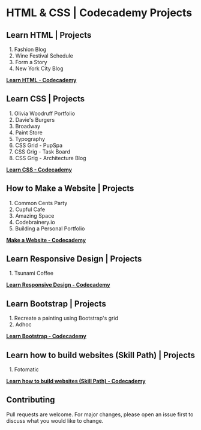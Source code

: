 # HTML & CSS | Codecademy Projects

## Learn HTML | Projects
&nbsp;&nbsp;1. Fashion Blog<br>
&nbsp;&nbsp;2. Wine Festival Schedule<br>
&nbsp;&nbsp;3. Form a Story<br>
&nbsp;&nbsp;4. New York City Blog

**[Learn HTML - Codecademy](https://www.codecademy.com/learn/learn-html)**

## Learn CSS | Projects
&nbsp;&nbsp;1. Olivia Woodruff Portfolio<br>
&nbsp;&nbsp;2. Davie's Burgers<br>
&nbsp;&nbsp;3. Broadway<br>
&nbsp;&nbsp;4. Paint Store<br>
&nbsp;&nbsp;5. Typography<br>
&nbsp;&nbsp;6. CSS Grid - PupSpa<br>
&nbsp;&nbsp;7. CSS Grig - Task Board<br>
&nbsp;&nbsp;8. CSS Grig - Architecture Blog

**[Learn CSS - Codecademy](https://www.codecademy.com/learn/learn-css)**

## How to Make a Website | Projects
&nbsp;&nbsp;1. Common Cents Party<br>
&nbsp;&nbsp;2. Cupful Cafe<br>
&nbsp;&nbsp;3. Amazing Space<br>
&nbsp;&nbsp;4. Codebrainery.io<br>
&nbsp;&nbsp;5. Building a Personal Portfolio

**[Make a Website - Codecademy](https://www.codecademy.com/learn/make-a-website)**

## Learn Responsive Design | Projects
&nbsp;&nbsp;1. Tsunami Coffee

**[Learn Responsive Design - Codecademy](https://www.codecademy.com/learn/learn-responsive-design)**

## Learn Bootstrap | Projects
&nbsp;&nbsp;1. Recreate a painting using Bootstrap's grid<br>
&nbsp;&nbsp;2. Adhoc

**[Learn Bootstrap - Codecademy](https://www.codecademy.com/learn/learn-bootstrap)**

## Learn how to build websites (Skill Path) | Projects
&nbsp;&nbsp;1. Fotomatic

**[Learn how to build websites (Skill Path) - Codecademy](https://www.codecademy.com/learn/paths/learn-how-to-build-websites)**

## Contributing
Pull requests are welcome. For major changes, please open an issue first to discuss what you would like to change.
